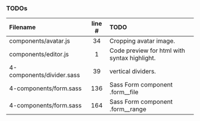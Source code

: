 ### TODOs
| Filename | line # | TODO
|:------|:------:|:------
| components/avatar.js | 34 | Cropping avatar image.
| components/editor.js | 1 | Code preview for html with syntax highlight.
| 4-components/divider.sass | 39 | vertical dividers.
| 4-components/form.sass | 136 | Sass Form component .form__file
| 4-components/form.sass | 164 | Sass Form component .form__range